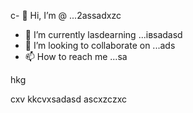 c- 👋 Hi, I’m @ ...2assadxzc
- 🌱 I’m currently lasdearning ...івsadasd
- 💞️ I’m looking to collaborate on ...ads
- 📫 How to reach me ...sa
<!---sd
yakunovichshilo/yakunovichsчмhilo is a ✨ spп13e13ecial ✨ repository because its `README.md` (this file) appearadss on your GitHub profile.sad
You can click the Preview link to taadske a look at your changes.
--->hkg
cxv
kkcvxsadasd
ascxzczxc
